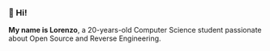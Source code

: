 ### 👋 Hi!
**My name is Lorenzo**, a 20-years-old Computer Science student passionate about Open Source and Reverse Engineering.
